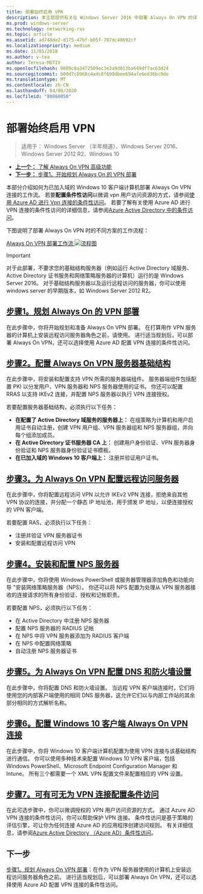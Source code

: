 ```yaml
---
title: 部署始终启用 VPN
description: 本主题提供有关在 Windows Server 2016 中部署 Always On VPN 的详细说明。
ms.prod: windows-server
ms.technology: networking-ras
ms.topic: article
ms.assetid: ad748de2-d175-47bf-b05f-707dc48692cf
ms.localizationpriority: medium
ms.date: 11/05/2018
ms.author: v-tea
author: Teresa-MOTIV
ms.openlocfilehash: 0889c8a3472509ec3e3a9d013ba649df7ac63d24
ms.sourcegitcommit: b00d7c8968c4adc8f699dbee694afe6ed36bc9de
ms.translationtype: MT
ms.contentlocale: zh-CN
ms.lasthandoff: 04/08/2020
ms.locfileid: "80860050"
---
```

# <a name="deploy-always-on-vpn"></a>部署始终启用 VPN

>适用于： Windows Server （半年频道）、Windows Server 2016、Windows Server 2012 R2、Windows 10

- [**上一个：** 了解 Always On VPN 高级功能](always-on-vpn-adv-options.md)
- [**下一步：** 步骤1。开始规划 Always On 的 VPN 部署](always-on-vpn-deploy-planning.md)

本部分介绍如何为已加入域的 Windows 10 客户端计算机部署 Always On VPN 连接的工作流。 若要**配置条件性访问**以微调 vpn 用户访问资源的方式，请参阅[使用 Azure AD 进行 Vpn 连接的条件性访问](../../ad-ca-vpn-connectivity-windows10.md)。 若要了解有关使用 Azure AD 进行 VPN 连接的条件性访问的详细信息，请参阅[Azure Active Directory 中的条件访问](https://docs.microsoft.com/azure/active-directory/active-directory-conditional-access-azure-portal)。 

下图说明了部署 Always On VPN 时的不同方案的工作流程：

[Always On VPN 部署工作流 ![流程图](../../../../media/Always-On-Vpn/always-on-vpn-deployment-workflow-sm.png)](../../../../media/Always-On-Vpn/always-on-vpn-deployment-workflow.png)

> [!IMPORTANT]
> 对于此部署，不要求您的基础结构服务器（例如运行 Active Directory 域服务、Active Directory 证书服务和网络策略服务器的计算机）运行的是 Windows Server 2016。 对于基础结构服务器以及运行远程访问的服务器，你可以使用 windows server 的早期版本，如 Windows Server 2012 R2。

## <a name="step-1-plan-the-always-on-vpn-deployment"></a>[步骤1。规划 Always On 的 VPN 部署](always-on-vpn-deploy-planning.md)

在此步骤中，你将开始规划和准备 Always On VPN 部署。 在打算用作 VPN 服务器的计算机上安装远程访问服务器角色之前，请使用。 进行适当规划后，可以部署 Always On VPN，还可以选择使用 Azure AD 配置 VPN 连接的条件性访问。

## <a name="step-2-configure-the-always-on-vpn-server-infrastructure"></a>[步骤2。配置 Always On VPN 服务器基础结构](vpn-deploy-server-infrastructure.md)

在此步骤中，将安装和配置支持 VPN 所需的服务器端组件。 服务器端组件包括配置 PKI 以分发用户、VPN 服务器和 NPS 服务器使用的证书。  你还可以配置 RRAS 以支持 IKEv2 连接，并配置 NPS 服务器以执行 VPN 连接授权。

若要配置服务器基础结构，必须执行以下任务：

- **在配置了 Active Directory 域服务的服务器上：** 在组策略为计算机和用户启用证书自动注册，创建 VPN 用户组、VPN 服务器组和 NPS 服务器组，并向每个组添加成员。
- **在 Active Directory 证书服务器 CA 上：** 创建用户身份验证、VPN 服务器身份验证和 NPS 服务器身份验证证书模板。
- **在已加入域的 Windows 10 客户端上：** 注册并验证用户证书。

## <a name="step-3-configure-the-remote-access-server-for-always-on-vpn"></a>[步骤3。为 Always On VPN 配置远程访问服务器](vpn-deploy-ras.md)

在此步骤中，你将配置远程访问 VPN 以允许 IKEv2 VPN 连接，拒绝来自其他 VPN 协议的连接，并分配一个静态 IP 地址池，用于颁发 IP 地址，以便连接授权的 VPN 客户端。

若要配置 RAS，必须执行以下任务：

- 注册并验证 VPN 服务器证书
- 安装和配置远程访问 VPN

## <a name="step-4-install-and-configure-the-nps-server"></a>[步骤4。安装和配置 NPS 服务器](vpn-deploy-nps.md)

在此步骤中，你将使用 Windows PowerShell 或服务器管理器添加角色和功能向导 "安装网络策略服务器（NPS）。 你还可以将 NPS 配置为处理从 VPN 服务器接收的连接请求的所有身份验证、授权和记帐职责。

若要配置 NPS，必须执行以下任务：

- 在 Active Directory 中注册 NPS 服务器
- 配置 NPS 服务器的 RADIUS 记帐
- 在 NPS 中将 VPN 服务器添加为 RADIUS 客户端
- 在 NPS 中配置网络策略
- 自动注册 NPS 服务器证书

## <a name="step-5-configure-dns-and-firewall-settings-for-always-on-vpn"></a>[步骤5。为 Always On VPN 配置 DNS 和防火墙设置](vpn-deploy-dns-firewall.md)

在此步骤中，你将配置 DNS 和防火墙设置。 当远程 VPN 客户端连接时，它们将使用您的内部客户端使用的相同 DNS 服务器，这允许它们以与内部工作站的其余部分相同的方式解析名称。 

## <a name="step-6-configure-windows-10-client-always-on-vpn-connections"></a>[步骤6。配置 Windows 10 客户端 Always On VPN 连接](vpn-deploy-client-vpn-connections.md)

在此步骤中，你将 Windows 10 客户端计算机配置为使用 VPN 连接与该基础结构进行通信。 你可以使用多种技术来配置 Windows 10 VPN 客户端，包括 Windows PowerShell、Microsoft Endpoint Configuration Manager 和 Intune。 所有三个都需要一个 XML VPN 配置文件来配置相应的 VPN 设置。

## <a name="step-7-optional-configure-conditional-access-for-vpn-connectivity"></a>[步骤7。可有可无为 VPN 连接配置条件访问](../../ad-ca-vpn-connectivity-windows10.md)

在此可选步骤中，你可以微调授权的 VPN 用户访问资源的方式。 通过 Azure AD VPN 连接的条件性访问，你可以帮助保护 VPN 连接。 条件性访问是基于策略的评估引擎，可让你为任何连接 Azure AD 的应用程序创建访问规则。 有关详细信息，请参阅[Azure Active Directory （Azure AD）条件性访问](https://docs.microsoft.com/azure/active-directory/active-directory-conditional-access-azure-portal)。

## <a name="next-step"></a>下一步

[步骤1。规划 Always On VPN 部署](always-on-vpn-deploy-planning.md)：在作为 VPN 服务器使用的计算机上安装远程访问服务器角色之前。 进行适当规划后，可以部署 Always On VPN，还可以选择使用 Azure AD 配置 VPN 连接的条件性访问。  
